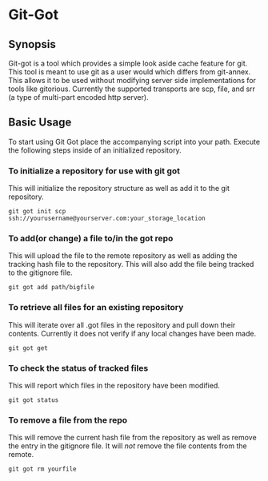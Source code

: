 # Git-Got
## Synopsis
Git-got is a tool which provides a simple look aside cache feature for git.
This tool is meant to use git as a user would which differs from git-annex.
This allows it to be used without modifying server side implementations for
tools like gitorious.  Currently the supported transports are scp, file, and srr
(a type of multi-part encoded http server).

## Basic Usage
To start using Git Got place the accompanying script into your path.  Execute
the following steps inside of an initialized repository.

### To initialize a repository for use with git got
This will initialize the repository structure as well as add it to the git
repository.

    git got init scp ssh://yourusername@yourserver.com:your_storage_location

### To add(or change) a file to/in the got repo
This will upload the file to the remote repository as well as adding the
tracking hash file to the repository.  This will also add the file being
tracked to the gitignore file.

    git got add path/bigfile

### To retrieve all files for an existing repository
This will iterate over all .got files in the repository and pull down their
contents.  Currently it does not verify if any local changes have been made.

    git got get

### To check the status of tracked files
This will report which files in the repository have been modified.

    git got status

### To remove a file from the repo
This will remove the current hash file from the repository as well as remove
the entry in the gitignore file.  It will *not* remove the file contents from
the remote.

    git got rm yourfile
